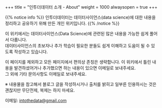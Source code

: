 +++
title = "인투더데이터 소개 - About"
weight = 1000
alwaysopen = true
+++


{{% notice info %}}
인투더데이터는 데이터사이언스(data science)에 대한 내용을 정리하고 공유하기 위해 만든 개인 위키입니다.
{{% /notice %}}

이 위키에서는 데이터사이언스(Data Science)에 관련된 많은 내용을 가능한 쉽게 풀어서 다룹니다.  
데이터사이언스의 초보자나 추가 학습이 필요한 분들도 쉽게 이해하고 도움이 될 수 있도록 작성하고 있습니다.  

이 페이지를 제외하고 모든 페이지에서 편의상 존칭은 생략합니다.
이 위키에서 틀린 내용을 발견하셨어거나 추가했으면 하는 내용이 있으면 이메일로 보내주세요.  
그 외에 기타 문의사항도 이메일로 보내주세요.

※ 내용물을 참고해서 블로그 글을 작성하시거나 출처를 밝히고 일부른 인용하시는 것은 괜찮지만 무단전제, 복제는 하지 마세요.

이메일: [intothedata@gmail.com](mailto:intothedata@gmail.com)
